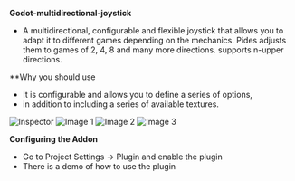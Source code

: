 **Godot-multidirectional-joystick**
- A multidirectional, configurable and flexible joystick that allows you to adapt it to different games depending on the mechanics. Pides adjusts them to games of 2, 4, 8 and many more directions. supports n-upper directions.

**Why you should use
 - It is configurable and allows you to define a series of options,
 - in addition to including a series of available textures.
   
![Inspector](https://raw.githubusercontent.com/JstnJrg/Godot_multidirectional_joystick/main/scr_sht/img_42046635044444.png)
![Image 1](https://raw.githubusercontent.com/JstnJrg/Godot_multidirectional_joystick/main/scr_sht/img_1009368603.png)
![Image 2](https://raw.githubusercontent.com/JstnJrg/Godot_multidirectional_joystick/main/scr_sht/img_1958655669.png)
![Image 3](https://raw.githubusercontent.com/JstnJrg/Godot_multidirectional_joystick/main/scr_sht/img_2660451553.png)


**Configuring the Addon**
 - Go to Project Settings -> Plugin and enable the plugin
 - There is a demo of how to use the plugin

